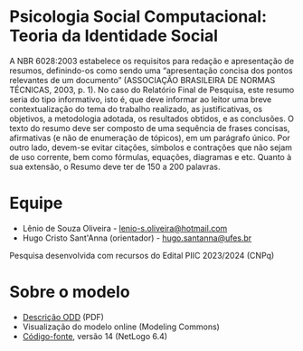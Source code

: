 # Psicologia Social Computacional: Teoria da Identidade Social

A NBR 6028:2003 estabelece os requisitos para redação e apresentação de resumos, definindo-os como sendo uma “apresentação concisa dos pontos relevantes de um documento” (ASSOCIAÇÃO BRASILEIRA DE NORMAS TÉCNICAS, 2003, p. 1). No caso do Relatório Final de Pesquisa, este resumo seria do tipo informativo, isto é, que deve informar ao leitor uma breve contextualização do tema do trabalho realizado, as justificativas, os objetivos, a metodologia adotada, os resultados obtidos, e as conclusões. O texto do resumo deve ser composto de uma sequência de frases concisas, afirmativas (e não de enumeração de tópicos), em um parágrafo único. Por outro lado, devem-se evitar citações, símbolos e contrações que não sejam de uso corrente, bem como fórmulas, equações, diagramas e etc. Quanto à sua extensão, o Resumo deve ter de 150 a 200 palavras.

# Equipe
* Lênio de Souza Oliveira - lenio-s.oliveira@hotmail.com
* Hugo Cristo Sant'Anna (orientador) - hugo.santanna@ufes.br

Pesquisa desenvolvida com recursos do Edital PIIC 2023/2024 (CNPq)

# Sobre o modelo

* [Descrição ODD](https://github.com/hugocristo/netlogo-tis/blob/main/ODD-TIS-v3.pdf) (PDF)
* Visualização do modelo online (Modeling Commons)
* [Código-fonte](https://github.com/hugocristo/netlogo-tis/blob/main/modelo-tis.nlogo), versão 14 (NetLogo 6.4)
